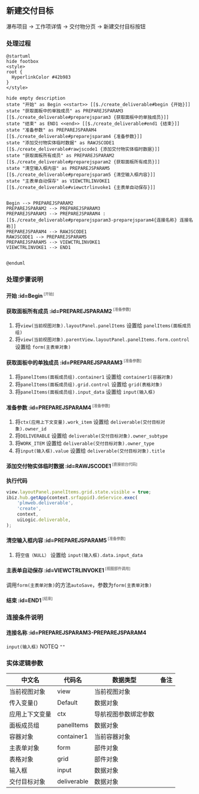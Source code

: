 ## 新建交付目标 <!-- {docsify-ignore-all} -->

   瀑布项目 → 工作项详情 → 交付物分页 → 新建交付目标按钮

### 处理过程

```plantuml
@startuml
hide footbox
<style>
root {
  HyperlinkColor #42b983
}
</style>

hide empty description
state "开始" as Begin <<start>> [[$./create_deliverable#begin {开始}]]
state "获取面板中的单独成员" as PREPAREJSPARAM3  [[$./create_deliverable#preparejsparam3 {获取面板中的单独成员}]]
state "结束" as END1 <<end>> [[$./create_deliverable#end1 {结束}]]
state "准备参数" as PREPAREJSPARAM4  [[$./create_deliverable#preparejsparam4 {准备参数}]]
state "添加交付物实体临时数据" as RAWJSCODE1  [[$./create_deliverable#rawjscode1 {添加交付物实体临时数据}]]
state "获取面板所有成员" as PREPAREJSPARAM2  [[$./create_deliverable#preparejsparam2 {获取面板所有成员}]]
state "清空输入框内容" as PREPAREJSPARAM5  [[$./create_deliverable#preparejsparam5 {清空输入框内容}]]
state "主表单自动保存" as VIEWCTRLINVOKE1  [[$./create_deliverable#viewctrlinvoke1 {主表单自动保存}]]


Begin --> PREPAREJSPARAM2
PREPAREJSPARAM2 --> PREPAREJSPARAM3
PREPAREJSPARAM3 --> PREPAREJSPARAM4 : [[$./create_deliverable#preparejsparam3-preparejsparam4{连接名称} 连接名称]]
PREPAREJSPARAM4 --> RAWJSCODE1
RAWJSCODE1 --> PREPAREJSPARAM5
PREPAREJSPARAM5 --> VIEWCTRLINVOKE1
VIEWCTRLINVOKE1 --> END1


@enduml
```


### 处理步骤说明

#### 开始 :id=Begin<sup class="footnote-symbol"> <font color=gray size=1>[开始]</font></sup>




#### 获取面板所有成员 :id=PREPAREJSPARAM2<sup class="footnote-symbol"> <font color=gray size=1>[准备参数]</font></sup>



1. 将`view(当前视图对象).layoutPanel.panelItems` 设置给  `panelItems(面板成员组)`
2. 将`view(当前视图对象).parentView.layoutPanel.panelItems.form.control` 设置给  `form(主表单对象)`

#### 获取面板中的单独成员 :id=PREPAREJSPARAM3<sup class="footnote-symbol"> <font color=gray size=1>[准备参数]</font></sup>



1. 将`panelItems(面板成员组).container1` 设置给  `container1(容器对象)`
2. 将`panelItems(面板成员组).grid.control` 设置给  `grid(表格对象)`
3. 将`panelItems(面板成员组).input_data` 设置给  `input(输入框)`

#### 准备参数 :id=PREPAREJSPARAM4<sup class="footnote-symbol"> <font color=gray size=1>[准备参数]</font></sup>



1. 将`ctx(应用上下文变量).work_item` 设置给  `deliverable(交付目标对象).owner_id`
2. 将`DELIVERABLE` 设置给  `deliverable(交付目标对象).owner_subtype`
3. 将`WORK_ITEM` 设置给  `deliverable(交付目标对象).owner_type`
4. 将`input(输入框).value` 设置给  `deliverable(交付目标对象).title`

#### 添加交付物实体临时数据 :id=RAWJSCODE1<sup class="footnote-symbol"> <font color=gray size=1>[直接前台代码]</font></sup>



<p class="panel-title"><b>执行代码</b></p>

```javascript
view.layoutPanel.panelItems.grid.state.visible = true;
ibiz.hub.getApp(context.srfappid).deService.exec(
    'plmweb.deliverable',
    'create',
    context,
    uiLogic.deliverable,
);

```

#### 清空输入框内容 :id=PREPAREJSPARAM5<sup class="footnote-symbol"> <font color=gray size=1>[准备参数]</font></sup>



1. 将`空值（NULL）` 设置给  `input(输入框).data.input_data`

#### 主表单自动保存 :id=VIEWCTRLINVOKE1<sup class="footnote-symbol"> <font color=gray size=1>[视图部件调用]</font></sup>



调用`form(主表单对象)`的方法`autoSave`，参数为`form(主表单对象)`
#### 结束 :id=END1<sup class="footnote-symbol"> <font color=gray size=1>[结束]</font></sup>




### 连接条件说明
#### 连接名称 :id=PREPAREJSPARAM3-PREPAREJSPARAM4

```input(输入框)``` NOTEQ ```""```


### 实体逻辑参数

|    中文名   |    代码名    |  数据类型      |备注 |
| --------| --------| --------  | --------   |
|当前视图对象|view|当前视图对象||
|传入变量(<i class="fa fa-check"/></i>)|Default|数据对象||
|应用上下文变量|ctx|导航视图参数绑定参数||
|面板成员组|panelItems|数据对象||
|容器对象|container1|当前容器对象||
|主表单对象|form|部件对象||
|表格对象|grid|部件对象||
|输入框|input|数据对象||
|交付目标对象|deliverable|数据对象||
